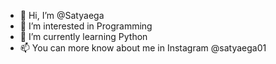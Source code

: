 - 👋 Hi, I’m @Satyaega
- 👀 I’m interested in Programming
- 🌱 I’m currently learning Python
- 📫 You can more know about me in Instagram @satyaega01

<!---
Satyaega/Satyaega is a ✨ special ✨ repository because its `README.md` (this file) appears on your GitHub profile.
You can click the Preview link to take a look at your changes.
--->
